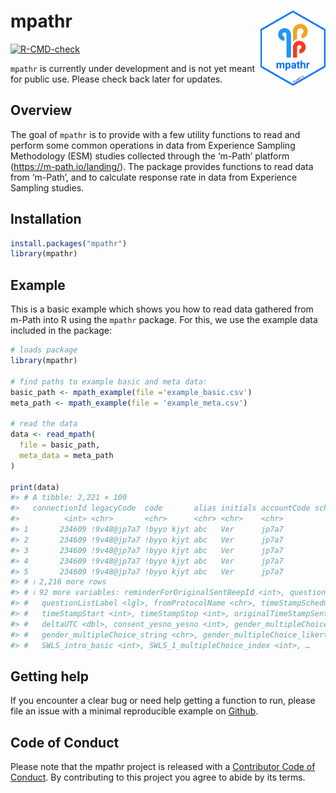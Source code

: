 
<!-- README.md is generated from README.Rmd. Please edit that file -->

# mpathr <img src="man/figures/logo.png" align="right" height="120" alt="" />

<!-- badges: start -->

[![R-CMD-check](https://github.com/m-path-io/mpathr/actions/workflows/R-CMD-check.yaml/badge.svg)](https://github.com/m-path-io/mpathr/actions/workflows/R-CMD-check.yaml)
<!-- badges: end -->

`mpathr` is currently under development and is not yet meant for public
use. Please check back later for updates.

## Overview

The goal of `mpathr` is to provide with a few utility functions to read
and perform some common operations in data from Experience Sampling
Methodology (ESM) studies collected through the ‘m-Path’ platform
(<https://m-path.io/landing/>). The package provides functions to read
data from ‘m-Path’, and to calculate response rate in data from
Experience Sampling studies.

## Installation

``` r
install.packages("mpathr")
library(mpathr)
```

## Example

This is a basic example which shows you how to read data gathered from
m-Path into R using the `mpathr` package. For this, we use the example
data included in the package:

``` r
# loads package
library(mpathr)

# find paths to example basic and meta data:
basic_path <- mpath_example(file ='example_basic.csv')
meta_path <- mpath_example(file = 'example_meta.csv')

# read the data
data <- read_mpath(
  file = basic_path,
  meta_data = meta_path
)

print(data)
#> # A tibble: 2,221 × 100
#>   connectionId legacyCode  code       alias initials accountCode scheduledBeepId sentBeepId
#>          <int> <chr>       <chr>      <chr> <chr>    <chr>                 <int>      <int>
#> 1       234609 !9v48@jp7a7 !byyo kjyt abc   Ver      jp7a7                    -1   19355815
#> 2       234609 !9v48@jp7a7 !byyo kjyt abc   Ver      jp7a7              28626776   19369681
#> 3       234609 !9v48@jp7a7 !byyo kjyt abc   Ver      jp7a7              28626777   19370288
#> 4       234609 !9v48@jp7a7 !byyo kjyt abc   Ver      jp7a7              28626781   19375253
#> 5       234609 !9v48@jp7a7 !byyo kjyt abc   Ver      jp7a7              28626782   19377280
#> # ℹ 2,216 more rows
#> # ℹ 92 more variables: reminderForOriginalSentBeepId <int>, questionListName <chr>,
#> #   questionListLabel <lgl>, fromProtocolName <chr>, timeStampScheduled <int>, timeStampSent <int>,
#> #   timeStampStart <int>, timeStampStop <int>, originalTimeStampSent <int>, timeZoneOffset <int>,
#> #   deltaUTC <dbl>, consent_yesno_yesno <int>, gender_multipleChoice_index <int>,
#> #   gender_multipleChoice_string <chr>, gender_multipleChoice_likert <int>, age_open <chr>,
#> #   SWLS_intro_basic <int>, SWLS_1_multipleChoice_index <int>, …
```

## Getting help

If you encounter a clear bug or need help getting a function to run,
please file an issue with a minimal reproducible example on
[Github](https://github.com/m-path-io/mpathr/issues).

## Code of Conduct

Please note that the mpathr project is released with a [Contributor Code
of Conduct](CODE_OF_CONDUCT.md). By contributing to this project you
agree to abide by its terms.
